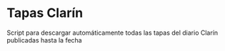 Tapas Clarín
============

Script para descargar automáticamente todas las tapas del diario Clarín publicadas hasta la fecha
